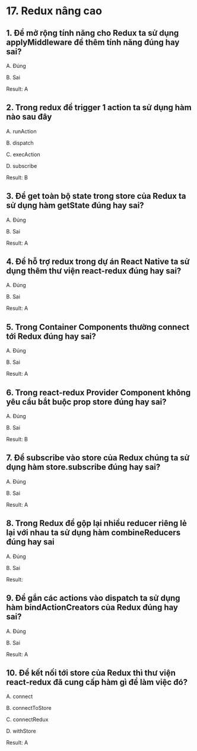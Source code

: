 # 17. Redux nâng cao

## 1. Để mở rộng tính năng cho Redux ta sử dụng **applyMiddleware** để thêm tính năng đúng hay sai?

A. Đúng

B. Sai

Result: A


## 2. Trong redux để trigger 1 action ta sử dụng hàm nào sau đây 

A. runAction

B. dispatch

C. execAction

D. subscribe

Result: B


## 3. Để get toàn bộ state trong store của Redux ta sử dụng hàm **getState** đúng hay sai?

A. Đúng

B. Sai

Result: A


## 4. Để hỗ trợ **redux** trong dự án React Native ta sử dụng thêm thư viện **react-redux** đúng hay sai?

A. Đúng 

B. Sai

Result: A


## 5. Trong Container Components thường **connect** tới Redux đúng hay sai?

A. Đúng

B. Sai

Result: A


## 6. Trong **react-redux** Provider Component không yêu cầu bắt buộc prop **store** đúng hay sai?

A. Đúng
 
B. Sai

Result: B


## 7. Để subscribe vào store của Redux chúng ta sử dụng hàm **store.subscribe** đúng hay sai?

A. Đúng

B. Sai

Result: A


## 8. Trong Redux để gộp lại nhiều reducer riêng lẻ lại với nhau ta sử dụng hàm **combineReducers** đúng hay sai

A. Đúng

B. Sai

Result:


## 9. Để gắn các actions vào dispatch ta sử dụng hàm **bindActionCreators** của Redux đúng hay sai? 

A. Đúng
 
B. Sai

Result: A


## 10. Để kết nối tới store của Redux thì thư viện **react-redux** đã cung cấp hàm gì để làm việc đó?

A. connect

B. connectToStore

C. connectRedux

D. withStore

Result: A

